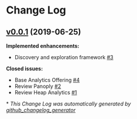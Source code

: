 # Change Log

## [v0.0.1](https://github.com/CreunaAB/analytics/tree/v0.0.1) (2019-06-25)
**Implemented enhancements:**

- Discovery and exploration framework [\#3](https://github.com/CreunaAB/analytics/issues/3)

**Closed issues:**

- Base Analytics Offering [\#4](https://github.com/CreunaAB/analytics/issues/4)
- Review Panoply [\#2](https://github.com/CreunaAB/analytics/issues/2)
- Review Heap Analytics [\#1](https://github.com/CreunaAB/analytics/issues/1)



\* *This Change Log was automatically generated by [github_changelog_generator](https://github.com/skywinder/Github-Changelog-Generator)*